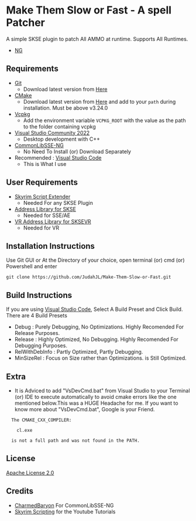 # Make Them Slow or Fast - A spell Patcher
A simple SKSE plugin to patch All AMMO at runtime. Supports All Runtimes.

- [NG](https://www.nexusmods.com/skyrimspecialedition/mods/109355)

## Requirements

- [Git](https://git-scm.com/)
  - Download latest version from [Here](https://git-scm.com/downloads)
- [CMake](https://cmake.org/)
  - Download latest version from [Here](https://cmake.org/download/) and add to your `path` during installation. Must be above v3.24.0
- [Vcpkg](https://github.com/microsoft/vcpkg)
  - Add the environment variable `VCPKG_ROOT` with the value as the path to the folder containing vcpkg
- [Visual Studio Community 2022](https://visualstudio.microsoft.com/)
  - Desktop development with C++
- [CommonLibSSE-NG](https://github.com/CharmedBaryon/CommonLibSSE-NG)
  - No Need To Install (or) Download Separately
- Recommended : [Visual Studio Code](https://code.visualstudio.com/0)
  - This is What I use
  
## User Requirements
- [Skyrim Script Extender](https://skse.silverlock.org/)
  - Needed For any SKSE Plugin
- [Address Library for SKSE](https://www.nexusmods.com/skyrimspecialedition/mods/32444)
  - Needed for SSE/AE
- [VR Address Library for SKSEVR](https://www.nexusmods.com/skyrimspecialedition/mods/58101)
  - Needed for VR

## Installation Instructions
Use Git GUI or At the Directory of your choice, open terminal (or) cmd (or) Powershell and enter
```
git clone https://github.com/JudahJL/Make-Them-Slow-or-Fast.git
```

## Build Instructions
If you are using [Visual Studio Code](https://code.visualstudio.com/0), Select A Build Preset and Click Build. There are 4 Build Presets
- Debug : Purely Debugging, No Optimizations. Highly Recomended For Release Purposes.
- Release : Highly Optimized, No Debugging. Highly Recomended For Debugging Purposes.
- RelWithDebInfo : Partly Optimized, Partly Debugging.
- MinSizeRel : Focus on Size rather than Optimizations. is Still Optimized.

## Extra
- It is Adviced to add "VsDevCmd.bat" from Visual Studio to your Terminal (or) IDE to execute automatically to avoid cmake errors like the one mentioned below.This was a HUGE Headache for me. If you want to know more about "VsDevCmd.bat", Google is your Friend.
```
  The CMAKE_CXX_COMPILER:

    cl.exe

  is not a full path and was not found in the PATH.
``` 

## License

[Apache License 2.0](LICENSE)

## Credits
- [CharmedBaryon](https://github.com/CharmedBaryon) For CommonLibSSE-NG
- [Skyrim Scripting](https://github.com/SkyrimScriptinghttps://github.com/SkyrimScripting) for the Youtube Tutorials
